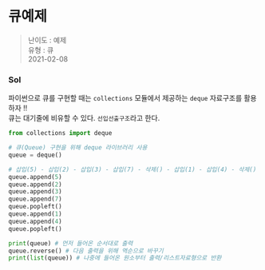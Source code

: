 # 큐예제
> 난이도 : 예제   
> 유형 : 큐  
> 2021-02-08

### Sol
파이썬으로 큐를 구현할 때는 `collections` 모듈에서 제공하는 `deque` 자료구조를 활용하자 !!  
큐는 대기줄에 비유할 수 있다. `선입선출구조`라고 한다.
```python
from collections import deque

# 큐(Queue) 구현을 위해 deque 라이브러리 사용
queue = deque()

# 삽입(5) - 삽입(2) - 삽입(3) - 삽입(7) - 삭제() - 삽입(1) - 삽입(4) - 삭제()
queue.append(5)
queue.append(2)
queue.append(3)
queue.append(7)
queue.popleft()
queue.append(1)
queue.append(4)
queue.popleft()

print(queue) # 먼저 들어온 순서대로 출력
queue.reverse() # 다음 출력을 위해 역순으로 바꾸기
print(list(queue)) # 나중에 들어온 원소부터 출력/리스트자료형으로 반환
```